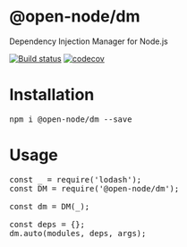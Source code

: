 # @open-node/dm
Dependency Injection Manager for Node.js

[![Build status](https://travis-ci.com/open-node/dm.svg?branch=master)](https://travis-ci.org/open-node/dm)
[![codecov](https://codecov.io/gh/open-node/dm/branch/master/graph/badge.svg)](https://codecov.io/gh/open-node/dm)

# Installation
<pre>npm i @open-node/dm --save</pre>

# Usage
<pre>
const _ = require('lodash');
const DM = require('@open-node/dm');

const dm = DM(_);

const deps = {};
dm.auto(modules, deps, args);
</pre>
